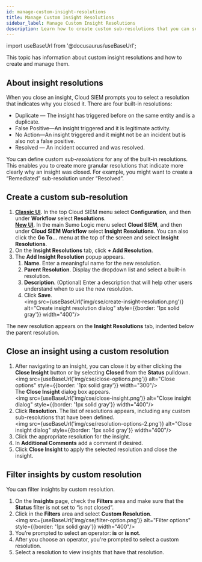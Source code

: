 ```yaml
---
id: manage-custom-insight-resolutions
title: Manage Custom Insight Resolutions
sidebar_label: Manage Custom Insight Resolutions
description: Learn how to create custom sub-resolutions that you can select when closing an insight.
---
```


import useBaseUrl from '@docusaurus/useBaseUrl';

This topic has information about custom insight resolutions and how to create and manage them.

## About insight resolutions

When you close an insight, Cloud SIEM prompts you to select a resolution that indicates why you closed it. There are four built-in resolutions:

* Duplicate — The insight has triggered before on the same entity and is a duplicate.
* False Positive—An insight triggered and it is legitimate activity.
* No Action—An insight triggered and it might not be an incident but is also not a false positive.
* Resolved — An incident occurred and was resolved.

You can define custom *sub-resolutions* for any of the built-in resolutions. This enables you to create more granular resolutions that indicate more clearly why an insight was closed. For example, you might want to create a “Remediated” sub-resolution under “Resolved”.

## Create a custom sub-resolution

1. [**Classic UI**](/docs/get-started/sumo-logic-ui-classic). In the top Cloud SIEM menu select **Configuration**, and then under **Workflow** select **Resolutions**. <br/>[**New UI**](/docs/get-started/sumo-logic-ui). In the main Sumo Logic menu select **Cloud SIEM**, and then under **Cloud SIEM Workflow** select **Insight Resolutions**. You can also click the **Go To...** menu at the top of the screen and select **Insight Resolutions**.  
1. On the **Insight Resolutions** tab, click **+ Add Resolution**. 
1. The **Add Insight Resolution** popup appears.
    1. **Name**. Enter a meaningful name for the new resolution.
    1. **Parent Resolution**. Display the dropdown list and select a built-in resolution.
    1. **Description**. (Optional) Enter a description that will help other users understand when to use the new resolution.
    1. Click **Save**. <br/><img src={useBaseUrl('img/cse/create-insight-resolution.png')} alt="Create insight resolution dialog" style={{border: '1px solid gray'}} width="400"/>

The new resolution appears on the **Insight Resolutions** tab, indented below the parent resolution. 

## Close an insight using a custom resolution

1. After navigating to an insight, you can close it by either clicking the **Close Insight** button or by selecting **Closed** from the **Status** pulldown.  <br/><img src={useBaseUrl('img/cse/close-options.png')} alt="Close options" style={{border: '1px solid gray'}} width="300"/> <br/>The **Close Insight** dialog box appears.<br/><img src={useBaseUrl('img/cse/close-insight.png')} alt="Close insight dialog" style={{border: '1px solid gray'}} width="400"/>
1. Click **Resolution**. The list of resolutions appears, including any custom sub-resolutions that have been defined. <br/><img src={useBaseUrl('img/cse/resolution-options-2.png')} alt="Close insight dialog" style={{border: '1px solid gray'}} width="400"/>
1. Click the appropriate resolution for the insight.
1. In **Additional Comments** add a comment if desired. 
1. Click **Close Insight** to apply the selected resolution and close the insight.

## Filter insights by custom resolution

You can filter insights by custom resolution.

1. On the **Insights** page, check the **Filters** area and make sure that the **Status** filter is not set to “is not closed”.  
1. Click in the **Filters** area and select **Custom Resolution**.  <br/><img src={useBaseUrl('img/cse/filter-option.png')} alt="Filter options" style={{border: '1px solid gray'}} width="400"/>
1. You’re prompted to select an operator: **is** or **is not**. 
1. After you choose an operator, you're prompted to select a custom resolution.  
1. Select a resolution to view insights that have that resolution.
